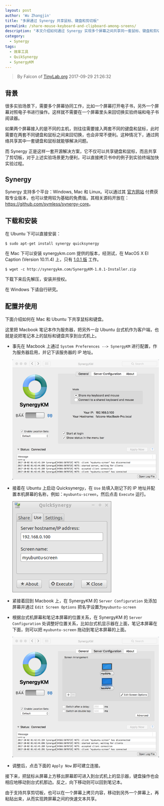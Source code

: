 ```yaml
---
layout: post
author: 'Wu Zhangjin'
title: "多屏通过 Synergy 共享鼠标、键盘和剪切板"
permalink: /share-mouse-keyboard-and-clipboard-among-sreens/
description: "本文介绍如何通过 Synergy 实现多个屏幕之间共享同一套鼠标、键盘和剪切板，方便快捷高效率的工作。"
category:
  - Synergy
tags:
  - 效率工具
  - QuikSynergy
  - SynergyKM
---
```


> By Falcon of [TinyLab.org][1]
> 2017-09-29 21:26:32

## 背景

很多实验场景下，需要多个屏幕协同工作，比如一个屏幕打开电子书，另外一个屏幕对照电子书进行操作。这样就不需要在一个屏幕里头来回切换实验终端和电子书阅读器。

如果两个屏幕接入的是不同的主机，则往往需要接入两套不同的键盘和鼠标，此时需要在两套不同键盘和鼠标之间来回切换，也会非常不便利。这种情况下，通过网络共享其中一套键盘和鼠标就能够解决问题。

而 Synergy 正是这样一套开源解决方案，它不仅可以共享键盘和鼠标，而且共享了剪切板，对于上述实验场景更为便利，可以直接拷贝书中的例子到实验终端加快实验过程。

## Synergy

Synergy 支持多个平台：Windows, Mac 和 Linux。可以通过其 [官方网站](https://symless.com/synergy) 付费获取专业版本，也可以使用较为基础的免费版。其相关源码开放在：<https://github.com/symless/synergy-core>。

## 下载和安装

在 Ubuntu 下可以直接安装：

    $ sudo apt-get install synergy quicksynergy

在 Mac 下可以安装 synergykm.com 提供的版本，经测试，在 MacOS X EI Caption (Version 10.11.4) 上，只有 [1.0.1 版](http://synergykm.com/SynergyKM-1.0.1-Installer.zip) 工作。

    $ wget -c http://synergykm.com/SynergyKM-1.0.1-Installer.zip

下载下来后先解压，安装并授权。

在 Windows 下请自行研究。

## 配置并使用

下面介绍如何在 Mac 和 Ubuntu 下共享鼠标和键盘。

这里把 Macbook 笔记本作为服务器，把另外一台 Ubuntu 台式机作为客户端，也就是说把笔记本上的鼠标和键盘共享到台式机上。

* 事先在 Macbook 上通过 `System Preferences --> SynergyKM` 进行配置，作为服务器启用，并记下该服务器的 IP 地址。

  ![synergykm server](/wp-content/uploads/2017/10/synergykm-general.png)

* 接着在 Ubuntu 上启动 Quicksynergy，在 `Use` 处填入刚记下的 IP 地址并配置本机屏幕的名称，例如：`myubuntu-screen`，然后点击 `Execute` 运行。

  ![synergykm server](/wp-content/uploads/2017/10/quicksynergy.png)

* 紧接着回到 Macbook 上，在 SynergyKM 的 `Server Configuration` 处添加屏幕并通过 `Edit Screen Options` 把名字设置为`myubuntu-screen`

* 根据台式机屏幕和笔记本屏幕的位置关系，在 SynergyKM 的 `Server Configuration` 处调整好位置关系，比如台式机显示器在上面，笔记本屏幕在下面，则可以把 `myubuntu-screen` 拖动到笔记本屏幕的上面。

  ![synergykm server](/wp-content/uploads/2017/10/synergykm-config.png)

* 调整后，点击下面的 `Apply Now` 即可建立连接。

接下来，把鼠标从屏幕上方移出屏幕即可进入到台式机上的显示器，键盘操作也会相应地移动到台式机那边。反之，向下移动则可以回到笔记本。

由于支持共享剪切板，也可以在一个屏幕上拷贝内容，移动到另外一个屏幕上，再粘贴出来，从而实现跨屏幕之间的快速文本共享。

[1]: http://tinylab.org
